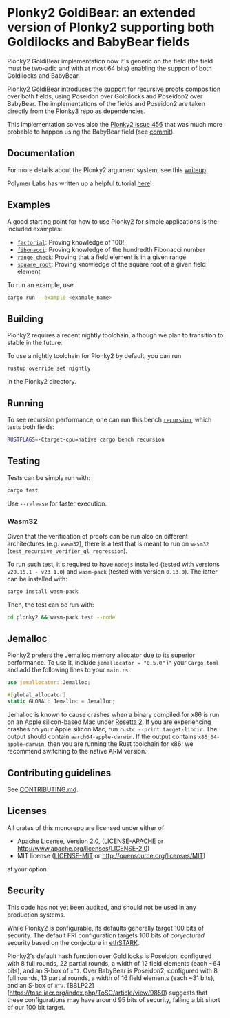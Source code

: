 # Plonky2 GoldiBear: an extended version of Plonky2 supporting both Goldilocks and BabyBear fields

Plonky2 GoldiBear implementation now it's generic on the field (the field must be two-adic and with at most 64 bits) enabling the support of both Goldilocks and BabyBear. 

Plonky2 GoldiBear introduces the support for recursive proofs composition over both fields, using Poseidon over Goldilocks and Poseidon2 over BabyBear. 
The implementations of the fields and Poseidon2 are taken directly from the [Plonky3](https://github.com/Plonky3/Plonky3) repo as dependencies.

This implementation solves also the [Plonky2 issue 456](https://github.com/0xPolygonZero/plonky2/issues/456) that was much more probable to happen using the BabyBear field (see [commit](https://github.com/telosnetwork/plonky2/commit/cf802b6d2c125a90f057ba7ad72ad0b4904fb450)).

## Documentation

For more details about the Plonky2 argument system, see this [writeup](plonky2/plonky2.pdf).

Polymer Labs has written up a helpful tutorial [here](https://polymerlabs.medium.com/a-tutorial-on-writing-zk-proofs-with-plonky2-part-i-be5812f6b798)!

## Examples

A good starting point for how to use Plonky2 for simple applications is the included examples:

* [`factorial`](plonky2/examples/factorial.rs): Proving knowledge of 100!
* [`fibonacci`](plonky2/examples/fibonacci.rs): Proving knowledge of the hundredth Fibonacci number
* [`range_check`](plonky2/examples/range_check.rs): Proving that a field element is in a given range
* [`square_root`](plonky2/examples/square_root.rs): Proving knowledge of the square root of a given field element

To run an example, use

```sh
cargo run --example <example_name>
```


## Building

Plonky2 requires a recent nightly toolchain, although we plan to transition to stable in the future.

To use a nightly toolchain for Plonky2 by default, you can run
```
rustup override set nightly
```
in the Plonky2 directory.


## Running

To see recursion performance, one can run this bench [`recursion`](plonky2/benches/recursion.rs), which tests both fields:

```sh
RUSTFLAGS=-Ctarget-cpu=native cargo bench recursion
```

## Testing

Tests can be simply run with:

```sh
cargo test
```

Use `--release` for faster execution.

### Wasm32

Given that the verification of proofs can be run also on different architectures (e.g. `wasm32`), there is a test that is meant to run on `wasm32` (`test_recursive_verifier_gl_regression`).

To run such test, it's required to have `nodejs` installed (tested with versions `v20.15.1 - v23.1.0`) and `wasm-pack` (tested with version `0.13.0`). The latter can be installed with:

```sh
cargo install wasm-pack
```

Then, the test can be run with:

```sh
cd plonky2 && wasm-pack test --node
```

## Jemalloc

Plonky2 prefers the [Jemalloc](http://jemalloc.net) memory allocator due to its superior performance. To use it, include `jemallocator = "0.5.0"` in your `Cargo.toml` and add the following lines
to your `main.rs`:

```rust
use jemallocator::Jemalloc;

#[global_allocator]
static GLOBAL: Jemalloc = Jemalloc;
```

Jemalloc is known to cause crashes when a binary compiled for x86 is run on an Apple silicon-based Mac under [Rosetta 2](https://support.apple.com/en-us/HT211861). If you are experiencing crashes on your Apple silicon Mac, run `rustc --print target-libdir`. The output should contain `aarch64-apple-darwin`. If the output contains `x86_64-apple-darwin`, then you are running the Rust toolchain for x86; we recommend switching to the native ARM version.

## Contributing guidelines

See [CONTRIBUTING.md](./CONTRIBUTING.md).

## Licenses

All crates of this monorepo are licensed under either of

* Apache License, Version 2.0, ([LICENSE-APACHE](LICENSE-APACHE) or http://www.apache.org/licenses/LICENSE-2.0)
* MIT license ([LICENSE-MIT](LICENSE-MIT) or http://opensource.org/licenses/MIT)

at your option.


## Security

This code has not yet been audited, and should not be used in any production systems.

While Plonky2 is configurable, its defaults generally target 100 bits of security. The default FRI configuration targets 100 bits of *conjectured* security based on the conjecture in [ethSTARK](https://eprint.iacr.org/2021/582).

Plonky2's default hash function over Goldilocks is Poseidon, configured with 8 full rounds, 22 partial rounds, a width of 12 field elements (each ~64 bits), and an S-box of `x^7`. 
Over BabyBear is Poseidon2, configured with 8 full rounds, 13 partial rounds, a width of 16 field elements (each ~31 bits), and an S-box of `x^7`. [BBLP22]
(https://tosc.iacr.org/index.php/ToSC/article/view/9850) suggests that these configurations may have around 95 bits of security, falling a bit short of our 100 bit target.

